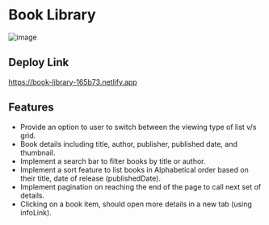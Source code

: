 # Book Library

![image](https://github.com/user-attachments/assets/34fe3fdd-6660-4772-88be-43f048100860)
## Deploy Link 
https://book-library-165b73.netlify.app

## Features
- Provide an option to user to switch between the viewing type of list v/s grid.
- Book details including title, author, publisher, published date, and thumbnail.
- Implement a search bar to filter books by title or author.
- Implement a sort feature to list books in Alphabetical order based on their title, date of release (publishedDate).
- Implement pagination on reaching the end of the page to call next set of details.
- Clicking on a book item, should open more details in a new tab (using infoLink).
